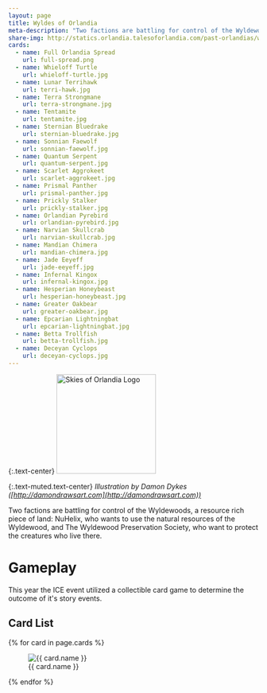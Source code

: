 ```yaml
---
layout: page
title: Wyldes of Orlandia
meta-description: "Two factions are battling for control of the Wyldewoods, a resource rich piece of land: NuHelix, who wants to use the natural resources of the Wyldewood, and The Wyldewood Preservation Society, who want to protect the creatures who live there."
share-img: http://statics.orlandia.talesoforlandia.com/past-orlandias/wyldes/wyldes-logo.jpg
cards:
  - name: Full Orlandia Spread
    url: full-spread.png
  - name: Whieloff Turtle
    url: whieloff-turtle.jpg
  - name: Lunar Terrihawk
    url: terri-hawk.jpg
  - name: Terra Strongmane
    url: terra-strongmane.jpg
  - name: Tentamite
    url: tentamite.jpg
  - name: Sternian Bluedrake
    url: sternian-bluedrake.jpg
  - name: Sonnian Faewolf
    url: sonnian-faewolf.jpg
  - name: Quantum Serpent
    url: quantum-serpent.jpg
  - name: Scarlet Aggrokeet
    url: scarlet-aggrokeet.jpg
  - name: Prismal Panther
    url: prismal-panther.jpg
  - name: Prickly Stalker
    url: prickly-stalker.jpg
  - name: Orlandian Pyrebird
    url: orlandian-pyrebird.jpg
  - name: Narvian Skullcrab
    url: narvian-skullcrab.jpg
  - name: Mandian Chimera
    url: mandian-chimera.jpg
  - name: Jade Eeyeff
    url: jade-eeyeff.jpg
  - name: Infernal Kingox
    url: infernal-kingox.jpg
  - name: Hesperian Honeybeast
    url: hesperian-honeybeast.jpg
  - name: Greater Oakbear
    url: greater-oakbear.jpg
  - name: Epcarian Lightningbat
    url: epcarian-lightningbat.jpg
  - name: Betta Trollfish
    url: betta-trollfish.jpg
  - name: Deceyan Cyclops
    url: deceyan-cyclops.jpg
---
```


{:.text-center}
<img src="http://statics.orlandia.talesoforlandia.com/past-orlandias/wyldes/wyldes-logo.jpg" height="200" alt="Skies of Orlandia Logo">

{:.text-muted.text-center}
*Illustration by Damon Dykes ([http://damondrawsart.com](http://damondrawsart.com))*

Two factions are battling for control of the Wyldewoods, a resource rich piece of land: NuHelix, who wants to use the natural resources of the Wyldewood, and The Wyldewood Preservation Society, who want to protect the creatures who live there.

# Gameplay

This year the ICE event utilized a collectible card game to determine the outcome of it's story events.

## Card List

<div class="row">
{% for card in page.cards %}
<div class="col-xl-3 col-md-4 col-sm-6 col-xs-12">
  <figure class="figure">
    <img src="http://statics.orlandia.talesoforlandia.com/past-orlandias/wyldes/cards/{{ card.url }}" alt="{{ card.name }}" class="figure-img img-fluid rounded img-rounded">
    <figcaption class="figure-caption text-muted">{{ card.name }}</figcaption>
  </figure>
</div>
{% endfor %}
</div>